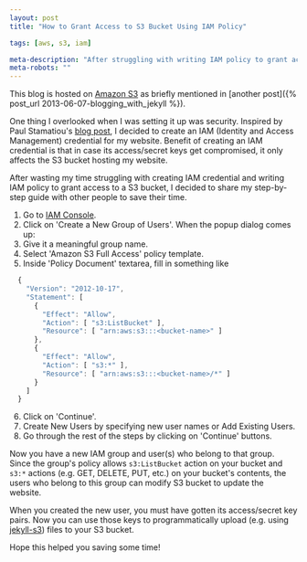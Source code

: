 ```yaml
---
layout: post
title: "How to Grant Access to S3 Bucket Using IAM Policy"

tags: [aws, s3, iam]

meta-description: "After struggling with writing IAM policy to grant access to a S3 bucket, I decided to share my how-to with other people."
meta-robots: ""
---
```


This blog is hosted on [Amazon S3][aws-s3] as briefly mentioned in [another post]({% post_url 2013-06-07-blogging_with_jekyll %}).

One thing I overlooked when I was setting it up was security. Inspired by Paul Stamatiou's [blog post](http://paulstamatiou.com/hosting-on-amazon-s3-with-cloudfront/), I decided to create an IAM (Identity and Access Management) credential for my website. Benefit of creating an IAM credential is that in case its access/secret keys get compromised, it only affects the S3 bucket hosting my website.

After wasting my time struggling with creating IAM credential and writing IAM policy to grant access to a S3 bucket, I decided to share my step-by-step guide with other people to save their time.


1. Go to [IAM Console][iam-console].
2. Click on 'Create a New Group of Users'. When the popup dialog comes up:
3. Give it a meaningful group name.
4. Select 'Amazon S3 Full Access' policy template.
5. Inside 'Policy Document' textarea, fill in something like

  ```javascript
    {
      "Version": "2012-10-17",
      "Statement": [
        {
          "Effect": "Allow",
          "Action": [ "s3:ListBucket" ],
          "Resource": [ "arn:aws:s3:::<bucket-name>" ]
        },
        {
          "Effect": "Allow",
          "Action": [ "s3:*" ],
          "Resource": [ "arn:aws:s3:::<bucket-name>/*" ]
        }
      ]
    }
  ```

6. Click on 'Continue'.
7. Create New Users by specifying new user names or Add Existing Users.
8. Go through the rest of the steps by clicking on 'Continue' buttons.


Now you have a new IAM group and user(s) who belong to that group. Since the group's policy allows `s3:ListBucket` action on your bucket and `s3:*` actions (e.g. GET, DELETE, PUT, etc.) on your bucket's contents, the users who belong to this group can modify S3 bucket to update the website.

When you created the new user, you must have gotten its access/secret key pairs. Now you can use those keys to programmatically upload (e.g. using [jekyll-s3][]) files to your S3 bucket.

Hope this helped you saving some time!

[aws-s3]: http://aws.amazon.com/s3/
[iam-console]: https://console.aws.amazon.com/iam
[jekyll-s3]: https://github.com/laurilehmijoki/jekyll-s3
